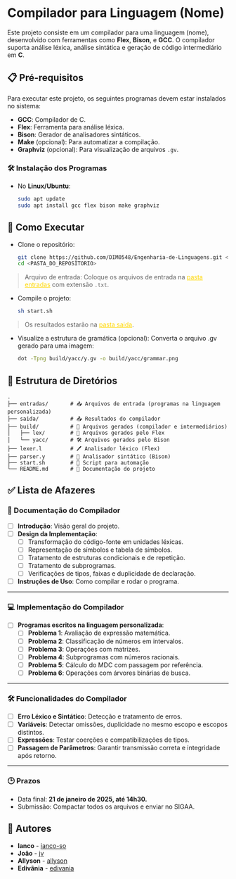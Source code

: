 # Compilador para Linguagem (Nome)

Este projeto consiste em um compilador para uma linguagem  (nome), desenvolvido com ferramentas como **Flex**, **Bison**, e **GCC**. O compilador suporta análise léxica, análise sintática e geração de código intermediário em **C**.

## 📋 Pré-requisitos

Para executar este projeto, os seguintes programas devem estar instalados no sistema:

- **GCC**: Compilador de C.
- **Flex**: Ferramenta para análise léxica.
- **Bison**: Gerador de analisadores sintáticos.
- **Make** (opcional): Para automatizar a compilação.
- **Graphviz** (opcional): Para visualização de arquivos `.gv`.

### 🛠️ Instalação dos Programas

- No **Linux/Ubuntu**:
    ```bash
    sudo apt update
    sudo apt install gcc flex bison make graphviz
## 🚀 Como Executar
- Clone o repositório:
    ```bash
    git clone https://github.com/DIM0548/Engenharia-de-Linguagens.git <PASTA_DO_REPOSITORIO>
    cd <PASTA_DO_REPOSITORIO>
> Arquivo de entrada: Coloque os arquivos de entrada na <a href="./entradas/" style="color:gold;">pasta entradas</a> com extensão `.txt`.
- Compile o projeto:
    ```bash
    sh start.sh
> Os resultados estarão na <a href="./saida/" style="color:gold;">pasta saida</a>.
- Visualize a estrutura de gramática (opcional): Converta o arquivo .gv gerado para uma imagem:
    ```bash
    dot -Tpng build/yacc/y.gv -o build/yacc/grammar.png
## 📂 Estrutura de Diretórios

    .
    ├── entradas/       # 📥 Arquivos de entrada (programas na linguagem personalizada)
    ├── saida/          # 📤 Resultados do compilador  
    ├── build/          # 🔧 Arquivos gerados (compilador e intermediários) 
    │   ├── lex/        # 📜 Arquivos gerados pelo Flex  
    │   └── yacc/       # 🛠️ Arquivos gerados pelo Bison 
    ├── lexer.l         # 🖊️ Analisador léxico (Flex) 
    ├── parser.y        # 📐 Analisador sintático (Bison) 
    ├── start.sh        # 🤖 Script para automação 
    └── README.md       # 📘 Documentação do projeto

## ✅ Lista de Afazeres

### 📄 Documentação do Compilador
- [ ] **Introdução**: Visão geral do projeto.
- [ ] **Design da Implementação**:
    - [ ] Transformação do código-fonte em unidades léxicas.
    - [ ] Representação de símbolos e tabela de símbolos.
    - [ ] Tratamento de estruturas condicionais e de repetição.
    - [ ] Tratamento de subprogramas.
    - [ ] Verificações de tipos, faixas e duplicidade de declaração.
- [ ] **Instruções de Uso**: Como compilar e rodar o programa.

---

### 💻 Implementação do Compilador
- [ ] **Programas escritos na linguagem personalizada**:
    - [ ] **Problema 1**: Avaliação de expressão matemática.
    - [ ] **Problema 2**: Classificação de números em intervalos.
    - [ ] **Problema 3**: Operações com matrizes.
    - [ ] **Problema 4**: Subprogramas com números racionais.
    - [ ] **Problema 5**: Cálculo do MDC com passagem por referência.
    - [ ] **Problema 6**: Operações com árvores binárias de busca.

---

### 🛠️ Funcionalidades do Compilador
- [ ] **Erro Léxico e Sintático**: Detecção e tratamento de erros.
- [ ] **Variáveis**: Detectar omissões, duplicidade no mesmo escopo e escopos distintos.
- [ ] **Expressões**: Testar coerções e compatibilizações de tipos.
- [ ] **Passagem de Parâmetros**: Garantir transmissão correta e integridade após retorno.

---

### 🕒 Prazos

* Data final: **21 de janeiro de 2025, até 14h30.**
* Submissão: Compactar todos os arquivos e enviar no SIGAA.


## 📝 Autores

- **Ianco** - [ianco-so](https://github.com/ianco-so)
- **João** - [jv]()
- **Allyson** - [allyson]()
- **Edivânia** - [edivania]()
